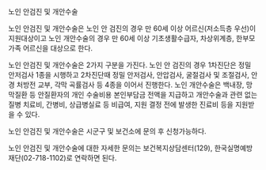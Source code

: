 노인 안검진 및 개안수술


노인 안검진 및 개안수술은 노인 안 검진의 경우 만 60세 이상 어르신(저소득층 우선)이 지원대상이고 노인 개안수술의 경우 만 60세 이상 기초생활수급자, 차상위계층, 한부모가족 어르신을 대상으로 한다.


노인 안검진 및 개안수술은 2가지 구분을 가진다. 노인 안 검진의 경우 1차진단은 정밀 안저검사 1종을 시행하고 2차진단때 정밀 안저검사, 안압검사, 굴절검사 및 조절검사, 안경 처방전 교부, 각막 곡률검사 등 4종을 이어서 진행한다. 노인 개안수술은 백내장, 망막질환 등 안질환자의 개인 수술비용 본인부담금 전액을 지급하고 개안수술과 관련 없는 질병 치료비, 간병비, 상급병실료 등 비급여, 지원 결정 전에 발생한 진료비 등을 지원받을 수 있다.


노인 안검진 및 개안수술은 시군구 및 보건소에 문의 후 신청가능하다.


노인 안검진 및 개안수술에 대한 자세한 문의는 보건복지상담센터(129), 한국실명예방재단(02-718-1102)로 연락하면 된다.